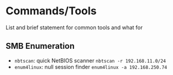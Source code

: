 # Commands/Tools
List and brief statement for common tools and what for

## SMB Enumeration
* `nbtscan`: quick NetBIOS scanner `nbtscan -r 192.168.11.0/24`
* `enum4linux`: null session finder `enum4linux -a 192.168.250.74`

